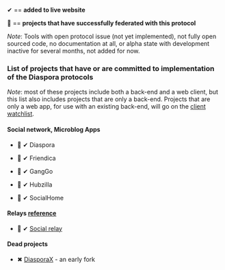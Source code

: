 &#10004; == **added to live website**

🎉 == **projects that have successfully federated with this protocol**

*Note*: Tools with open protocol issue (not yet implemented), not fully open sourced code, no documentation at all, or alpha state with development inactive for several months, not added for now.

### List of projects that have or are committed to implementation of the Diaspora protocols

*Note*: most of these projects include both a back-end and a web client, but this list also includes projects that are only a back-end. Projects that are only a web app, for use with an existing back-end, will go on the [client watchlist](https://gitlab.com/fediverse/fediverse.gitlab.io/wikis/watchlist-for-client-apps).

#### Social network, Microblog Apps

* 🎉 &#10004; Diaspora

* 🎉 &#10004; Friendica

* 🎉 &#10004; GangGo

* 🎉 &#10004; Hubzilla

* 🎉 &#10004; SocialHome

#### Relays [reference](https://github.com/distributopia/fediverse-relays)

* 🎉 &#10004; [Social relay](https://github.com/jaywink/social-relay)

#### Dead projects

* &#10006; [DiasporaX](https://web.archive.org/web/20110902050024/http://diaspora-x.com:80/) - an early fork 